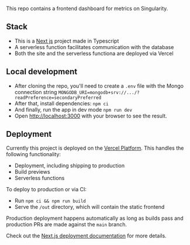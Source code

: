 This repo contains a frontend dashboard for metrics on Singularity.

## Stack

- This is a [Next js](https://nextjs.org/) project made in Typescript
- A serverless function facilitates communication with the database
- Both the site and the serverless functiona are deployed via Vercel

## Local development

- After cloning the repo, you'll need to create a `.env` file with the Mongo connection string `MONGODB_URI=mongodb+srv://.../?readPreference=secondaryPreferred`
- After that, install dependencies: `npm ci`
- And finally, run the app in dev mode `npm run dev`
- Open [http://localhost:3000](http://localhost:3000) with your browser to see the result.

## Deployment

Currently this project is deployed on the [Vercel Platform](https://vercel.com/new). This handles the following functionality:

- Deployment, including shipping to production
- Build previews
- Serverless functions

To deploy to production or via CI:

- Run `npm ci && npm run build`
- Serve the `/out` directory, which will contain the static frontend

Production deployment happens automatically as long as builds pass and production PRs are made against the `main` branch.

Check out the [Next.js deployment documentation](https://nextjs.org/docs/deployment) for more details.
